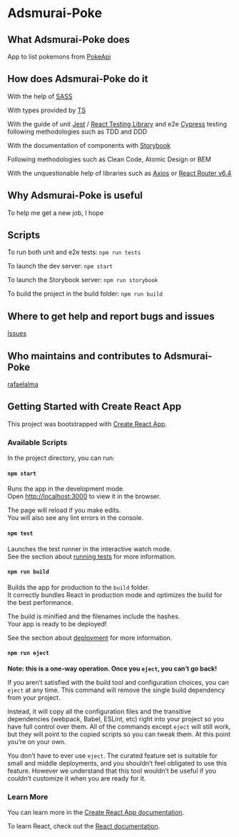 # Adsmurai-Poke

## What Adsmurai-Poke does

App to list pokemons from [PokeApi](https://pokeapi.co/)

## How does Adsmurai-Poke do it

With the help of [SASS](https://sass-lang.com/)

With types provided by [TS](https://www.typescriptlang.org/)

With the guide of unit [Jest](https://jestjs.io/) / [React Testing Library](https://testing-library.com/) and e2e [Cypress](https://www.cypress.io/) testing following methodologies such as TDD and DDD

With the documentation of components with [Storybook](https://storybook.js.org/)

Following methodologies such as Clean Code, Atomic Design or BEM

With the unquestionable help of libraries such as [Axios](https://axios-http.com/) or [React Router v6.4](https://reactrouter.com/en/main)

## Why Adsmurai-Poke is useful

To help me get a new job, I hope

## Scripts

To run both unit and e2e tests:
`npm run tests`

To launch the dev server:
`npm start`

To launch the Storybook server:
`npm run storybook`

To build the project in the build folder:
`npm run build`

## Where to get help and report bugs and issues

[Issues](https://github.com/rafaelalma/adsmurai-poke/issues)

## Who maintains and contributes to Adsmurai-Poke

[rafaelalma](https://github.com/rafaelalma)

## Getting Started with Create React App

This project was bootstrapped with [Create React App](https://github.com/facebook/create-react-app).

### Available Scripts

In the project directory, you can run:

#### `npm start`

Runs the app in the development mode.\
Open [http://localhost:3000](http://localhost:3000) to view it in the browser.

The page will reload if you make edits.\
You will also see any lint errors in the console.

#### `npm test`

Launches the test runner in the interactive watch mode.\
See the section about [running tests](https://facebook.github.io/create-react-app/docs/running-tests) for more information.

#### `npm run build`

Builds the app for production to the `build` folder.\
It correctly bundles React in production mode and optimizes the build for the best performance.

The build is minified and the filenames include the hashes.\
Your app is ready to be deployed!

See the section about [deployment](https://facebook.github.io/create-react-app/docs/deployment) for more information.

#### `npm run eject`

**Note: this is a one-way operation. Once you `eject`, you can’t go back!**

If you aren’t satisfied with the build tool and configuration choices, you can `eject` at any time. This command will remove the single build dependency from your project.

Instead, it will copy all the configuration files and the transitive dependencies (webpack, Babel, ESLint, etc) right into your project so you have full control over them. All of the commands except `eject` will still work, but they will point to the copied scripts so you can tweak them. At this point you’re on your own.

You don’t have to ever use `eject`. The curated feature set is suitable for small and middle deployments, and you shouldn’t feel obligated to use this feature. However we understand that this tool wouldn’t be useful if you couldn’t customize it when you are ready for it.

### Learn More

You can learn more in the [Create React App documentation](https://facebook.github.io/create-react-app/docs/getting-started).

To learn React, check out the [React documentation](https://reactjs.org/).
